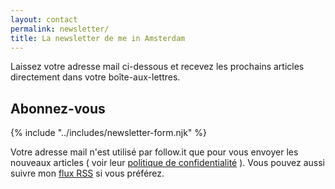 ```yaml
---
layout: contact
permalink: newsletter/
title: La newsletter de me in Amsterdam
---
```


<p class="chapo">
Laissez votre adresse mail ci-dessous et recevez les prochains articles directement dans votre boîte-aux-lettres.
</p>
<h2>Abonnez-vous</h2>

{% include "../includes/newsletter-form.njk" %}

<p class="note">
    Votre adresse mail n'est utilisé par follow.it que pour vous envoyer les nouveaux articles ( voir leur <a href="https://follow.it/info/privacy" class="ext">politique de confidentialité</a> ). Vous pouvez aussi suivre mon <a href="https://meinamsterdam.nl/feed.xml">flux RSS</a> si vous préférez.
</p>

